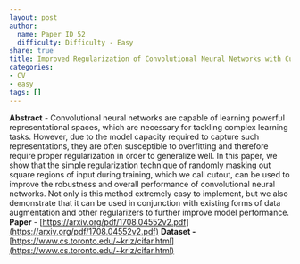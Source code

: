 ```yaml
---
layout: post
author:
  name: Paper ID 52
  difficulty: Difficulty - Easy
share: true
title: Improved Regularization of Convolutional Neural Networks with Cutout
categories:
- CV
- easy
tags: []
---
```

**Abstract** - Convolutional neural networks are capable of learning powerful representational spaces, which are necessary for tackling complex learning tasks. However, due to the model capacity required to capture such representations, they are often susceptible to overfitting and therefore require proper regularization in order to generalize well. In this paper, we show that the simple regularization technique of randomly masking out square regions of input during training, which we call cutout, can be used to improve the robustness and overall performance of convolutional neural networks. Not only is this method extremely easy to implement, but we also demonstrate that it can be used in conjunction with existing forms of data augmentation and other regularizers to further improve model performance.
**Paper** - [https://arxiv.org/pdf/1708.04552v2.pdf](https://arxiv.org/pdf/1708.04552v2.pdf)
**Dataset -** [https://www.cs.toronto.edu/~kriz/cifar.html](https://www.cs.toronto.edu/~kriz/cifar.html)
    